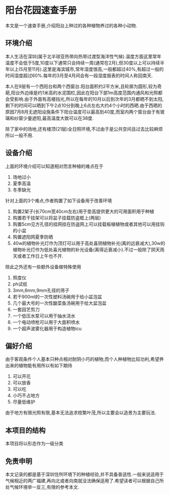 # 阳台花园速查手册

本文是一个速查手册,介绍阳台上种过的各种植物养过的各种小动物.

## 环境介绍

本人生活在深圳(属于北半球亚热带向热带过渡型海洋性气候).温度方面这里常年温度不会低于5度,10度以下通常只会持续一周(通常在2月),但30度以上可以持续半年以上(5月至11月).这里是海滨城市,常年湿度很高,一般都超过40%,有超过一般的时间湿度超过60%.每年的3月至4月间会有一段湿度报表的时间人称回南天.

本人在9层有一个西阳台和两个西窗台.阳台面积约2平方米,且轮廓为圆形,较为奇葩,阳台外边缘是约1米高的水泥围栏,因此在阳台下部1m高度范围内通风和光照都会受影响.由于外面有高楼挡光,所以在每年的10月以后到次年的3月都晒不到太阳,剩下的时间可以晒到下午2点10分到晚上6点左右大约4个小时的西晒.由于西晒的原因7月8月无遮阳设施条件下阳台温度可以最高到40度,而室内两个窗台由于有玻璃和纱窗少量遮阳,最高温度大致可以在38度.

除了家中的场地,还有楼顶(21层)全日照环境,不过由于是公共空间且过去比较麻烦所以一般不用.

## 设备介绍

上面的环境介绍可以知道相对而言种植的难点在于

1. 场地过小
2. 夏季高温
3. 冬季缺光

针对上面的3个难点,作者购置了如下设备用于改善环境

1. 购置2架子(长70cm宽40cm左右)用于垫高提供更大的可用面积用于种植
2. 购置若干挂架可以将盆子挂载防盗框上(两层)
3. 购置5cm见方孔径的挂网挂在防盗网上可以挂载板植植物或者其他可以用挂钩的小盆
4. 购置遮阳网夏季防晒
5. 40w的植物补光灯作为顶灯可以用于高处喜阴植物补光(离的远衰减大),30w的植物补光灯作为低处喜光植物的补光设备(离得近衰减小).不过一般除了阴天雨天或者工作日上午也不开.

除此之外还有一些额外设备做特殊使用

1. 照度仪
2. ph试纸
3. 3mm,6mm,9mm孔径的筛子
4. 若干900ml的一次性塑料汤碗用于给小盆泡盆
5. 几个最大号的一次性酸菜鱼汤碗用于给大盆泡盆
6. 一套园艺剪刀
7. 一个低压水泵可以用于抽水浇水
8. 一个电动喷枪可以用于大面积喷水
9. 一个超声波雾化器用于构造植物icu

## 偏好介绍

由于客观条件个人基本只种点相对耐阴小巧的植物,而个人种植物比较功利,希望养出来的植物能有用所以有如下期待

1. 可以开花
2. 可以放香
3. 可以吃
4. 小巧不占地方
5. 尽量低维护

由于地方有限光照有限,基本无法追求枝繁叶茂,所以主要会以造景为主要玩法.

## 本项目的结构

本项目将以形态作为一级分类

## 免责申明

本文记录的都是基于深圳住所环境下的种植经验,并不具备普适性.一般来说适用于气候相近的两广福建,再向北或者向南就没法确保适用了.希望读者可以根据自己所处气候环境举一反三,有限的参考本文.
